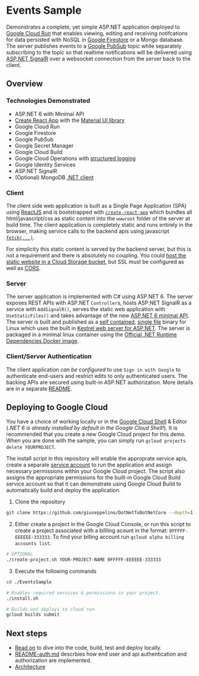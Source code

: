 # Events Sample

Demonstrates a complete, yet simple ASP.NET application deployed to [Google Cloud Run](https://cloud.google.com/run/docs/) that enables viewing, editing and receiving notifcations for data persisted with NoSQL in [Google Firestore](https://cloud.google.com/firestore#section-4) or a Mongo database.  The server publishes events to a [Google PubSub](https://cloud.google.com/pubsub#section-5) topic while separately subscribing to the topic so that realtime notifications will be delivered using [ASP.NET SignalR](https://dotnet.microsoft.com/apps/aspnet/signalr) over a websocket connection from the server back to the client.

## Overview
### Technologies Demonstrated

* ASP.NET 6 with Minimal API
* [Create React App](https://github.com/facebook/create-react-app) with the [Material UI library](https://mui.com/)
* Google Cloud Run
* Google Firestore
* Google PubSub
* Google Secret Manager 
* Google Cloud Build
* Google Cloud Operations with [structured logging](https://cloud.google.com/logging/docs/structured-logging)
* Google Identity Services
* ASP.NET SignalR
* (Optional) MongoDB [.NET client](https://docs.microsoft.com/en-us/aspnet/core/tutorials/first-mongo-app?view=aspnetcore-6.0&tabs=visual-studio-code) 

### Client
The client side web application is built as a Single Page Application (SPA) using [ReactJS](https://reactjs.org) and is bootstrapped with [`create-react-app`](https://create-react-app.dev/) which bundles all html/javascript/css as static content into the `wwwroot` folder of the server at build time.  The client application is completely static and runs entirely in the browser, making service calls to the backend apis using javascript [`fetch(...)`](https://developer.mozilla.org/en-US/docs/Web/API/Fetch_API/Using_Fetch).  

For simplicity this static content is served by the backend server, but this is not a requirement and there is absolutely no coupling.  You could [host the static website in a Cloud Storage bucket](https://cloud.google.com/storage/docs/hosting-static-website), but SSL must be configured as well as [CORS](https://developer.mozilla.org/en-US/docs/Web/HTTP/CORS).

### Server

The server application is implemented with C# using ASP.NET 6.  The server exposes REST APIs with ASP.NET `Controller`s, hosts ASP.NET SignalR as a service with `AddSignalR()`, serves the static web application with `UseStaticFiles()` and takes advantage of the new [ASP.NET 6 minimal API](https://docs.microsoft.com/en-us/aspnet/core/fundamentals/minimal-apis?view=aspnetcore-6.0).  The server is built and published as a [self contained](https://docs.microsoft.com/en-us/dotnet/core/deploying/), [single file](https://docs.microsoft.com/en-us/dotnet/core/deploying/single-file) binary for Linux which uses the built in [Kestrel web server for ASP.NET](https://docs.microsoft.com/en-us/aspnet/core/fundamentals/servers/kestrel?view=aspnetcore-6.0).  The server is packaged in a minimal linux container using the [Official .NET Runtime Dependencies Docker image](https://hub.docker.com/_/microsoft-dotnet-runtime-deps/).

### Client/Server Authentication
The client application _can be configured_ to use `Sign in with Google` to authenticate end-users and restrict edits to only authenticated users.  The backing APIs are secured using built-in ASP.NET authorization.  More details are in a separate [README](./assets/README-auth.md).

## Deploying to Google Cloud

You have a choice of working locally or in the [Google Cloud Shell](https://console.cloud.google.com/home/dashboard?cloudshell=true) & Editor (*.NET 6 is already installed by default in the Google Cloud Shell!*). It is recommended that you create a *new* Google Cloud project for this demo.  When you are done with the sample, you can simply run `gcloud projects delete YOURPROJECT`.  

The install script in this repository will enable the approprate service apis, create a separate [service account](https://cloud.google.com/iam/docs/service-accounts) to run the application and assign necessary permissions within your Google Cloud project.  The script also assigns the appropriate permissions for the built-in Google Cloud Build service account so that it can demonstrate using Google Cloud Build to automatically build and deploy the application.

1. Clone the repository
```bash
git clone https://github.com/giuseppelino/DotNetToDotNetCore --depth=1
```

2. Either create a project in the Google Cloud Console, or run this script to create a project associated with a billling acount in the format: `0FFFFF-EEEEEE-333333`.  To find your billing account run `gcloud alpha billing accounts list`.
```bash
# OPTIONAL
./create-project.sh YOUR-PROJECT-NAME 0FFFFF-EEEEEE-333333
```

3. Execute the following commands
```bash
cd ./EventsSample

# Enables required services & permissions in your project.
./install.sh

# Builds and deploys to cloud run
gcloud builds submit
```

## Next steps
* [Read on](./assets/README-dev.md) to dive into the code, build, test and deploy locally.
* [README-auth.md](./assets/README-auth.md) descrbies how end user and api authentication and authorization are implemented.
* [Architecture](./assets/README-architecture.md)
